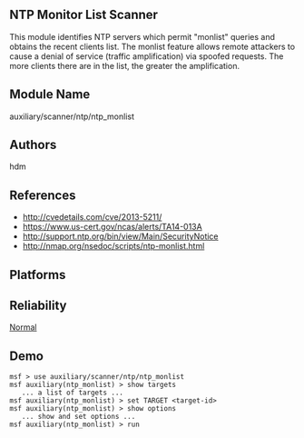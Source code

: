 ## NTP Monitor List Scanner

This module identifies NTP servers which permit "monlist" 
queries and obtains the recent clients list. The monlist 
feature allows remote attackers to cause a denial of service 
(traffic amplification) via spoofed requests. The more 
clients there are in the list, the greater the 
amplification.


## Module Name
auxiliary/scanner/ntp/ntp_monlist

## Authors
hdm


## References
* http://cvedetails.com/cve/2013-5211/
* https://www.us-cert.gov/ncas/alerts/TA14-013A
* http://support.ntp.org/bin/view/Main/SecurityNotice
* http://nmap.org/nsedoc/scripts/ntp-monlist.html




## Platforms


## Reliability
[Normal](https://github.com/rapid7/metasploit-framework/wiki/Exploit-Ranking)

## Demo

```
msf > use auxiliary/scanner/ntp/ntp_monlist
msf auxiliary(ntp_monlist) > show targets
   ... a list of targets ...
msf auxiliary(ntp_monlist) > set TARGET <target-id>
msf auxiliary(ntp_monlist) > show options
   ... show and set options ...
msf auxiliary(ntp_monlist) > run
```
    
    